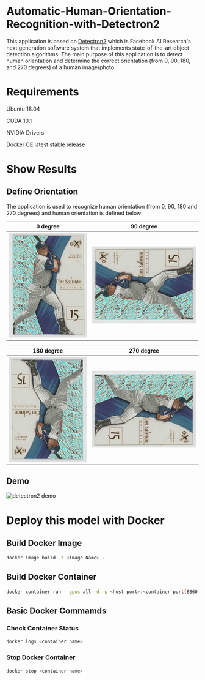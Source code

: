 # Automatic-Human-Orientation-Recognition-with-Detectron2
This application is based on [Detectron2](https://github.com/facebookresearch/detectron2) which is Facebook AI Research's next generation software system that implements state-of-the-art object detection algorithms. The main purpose of this application is to detect human orientation and determine the correct orientation (from 0, 90, 180, and 270 degrees) of a human image/photo.

# Requirements
Ubuntu 18.04

CUDA 10.1

NVIDIA Drivers

Docker CE latest stable release

# Show Results

## Define Orientation
The application is used to recognize human orientation (from 0, 90, 180 and 270 degrees) and human orientation is defined below:

0 degree             |  90 degree
:-------------------------:|:-------------------------:
![](/images/0_degree.jpg)  |  ![](/images/90_degrees.jpg)

180 degree             |  270 degree
:-------------------------:|:-------------------------:
![](/images/180_degrees.jpg) |  ![](/images/270_degrees.jpg)


## Demo

![detectron2 demo](/images/demo.gif)


# Deploy this model with Docker

## Build Docker Image

```sh
docker image build -t <Image Name> .
```

## Build Docker Container

```sh
docker container run --gpus all -d -p <host port>:<container port(8860 in my case)> --name <Container Name> <Image Name>
```

## Basic Docker Commamds

### Check Container Status

```sh
docker logs <container name>
```

### Stop Docker Container 

```sh
docker stop <container name>
```

